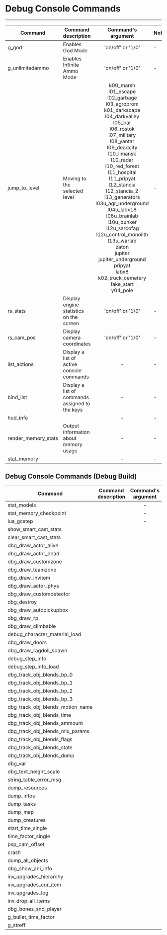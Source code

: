 # Debug Console Commands

___

| Command | Command description | Command's argument | Note |
|---|---|:---:|---|
| g_god | Enables God Mode | 'on/off' or '1/0' | - |
| g_unlimitedammo | Enables Infinite Ammo Mode | 'on/off' or '1/0' | - |
| jump_to_level | Moving to the selected level | k00_marsh<br> l01_escape<br> l02_garbage<br> l03_agroprom<br> k01_darkscape<br> l04_darkvalley<br> l05_bar<br> l06_rostok<br> l07_military<br> l08_yantar<br> l09_deadcity<br> l10_limansk<br> l10_radar<br> l10_red_forest<br> l11_hospital<br> l11_pripyat<br> l12_stancia<br> l12_stancia_2<br> l13_generators<br> l03u_agr_underground<br> l04u_labx18<br> l08u_brainlab<br> l10u_bunker<br> l12u_sarcofag<br> l12u_control_monolith<br> l13u_warlab<br> zaton<br> jupiter<br> jupiter_underground<br> pripyat<br> labx8<br> k02_truck_cemetery<br> fake_start<br> y04_pole | - |
| rs_stats | Display engine statistics on the screen | 'on/off' or '1/0' | - |
| rs_cam_pos | Display camera coordinates | 'on/off' or '1/0' | - |
| list_actions | Display a list of active console commands | - | - |
| bind_list | Display a list of commands assigned to the keys | - | - |
| hud_info |  | - | - |
| render_memory_stats | Output information about memory usage | - | - |
| stat_memory |  | - | - |

## Debug Console Commands (Debug Build)

| Command | Command description | Command's argument | Note |
|---|---|:---:|---|
| stat_models |  | - |  |
| stat_memory_checkpoint |  | - |  |
| lua_gcstep |  | - |  |
| show_smart_cast_stats |  |  |  |
| clear_smart_cast_stats |  |  |  |
| dbg_draw_actor_alive |  |  |  |
| dbg_draw_actor_dead |  |  |  |
| dbg_draw_customzone |  |  |  |
| dbg_draw_teamzone |  |  |  |
| dbg_draw_invitem |  |  |  |
| dbg_draw_actor_phys |  |  |  |
| dbg_draw_customdetector |  |  |  |
| dbg_destroy |  |  |  |
| dbg_draw_autopickupbox |  |  |  |
| dbg_draw_rp |  |  |  |
| dbg_draw_climbable |  |  |  |
| debug_character_material_load  |  |  |  |
| dbg_draw_doors |  |  |  |
| dbg_draw_ragdoll_spawn |  |  |  |
| debug_step_info |  |  |  |
| debug_step_info_load |  |  |  |
| dbg_track_obj_blends_bp_0 |  |  |  |
| dbg_track_obj_blends_bp_1 |  |  |  |
| dbg_track_obj_blends_bp_2 |  |  |  |
| dbg_track_obj_blends_bp_3 |  |  |  |
| dbg_track_obj_blends_motion_name  |  |  |  |
| dbg_track_obj_blends_time |  |  |  |
| dbg_track_obj_blends_ammount |  |  |  |
| dbg_track_obj_blends_mix_params |  |  |  |
| dbg_track_obj_blends_flags |  |  |  |
| dbg_track_obj_blends_state |  |  |  |
| dbg_track_obj_blends_dump |  |  |  |
| dbg_var |  |  |  |
| dbg_text_height_scale |  |  |  |
| string_table_error_msg |  |  |  |
| dump_resources |  |  | - |
| dump_infos |  |  |  |
| dump_tasks |  |  |  |
| dump_map |  |  |  |
| dump_creatures |  |  |  |
| start_time_single |  |  |  |
| time_factor_single |  |  |  |
| psp_cam_offset |  |  |  |
| crash |  |  |  |
| dump_all_objects |  |  |  |
| dbg_show_ani_info |  |  |  |
| inv_upgrades_hierarchy |  |  |  |
| inv_upgrades_cur_item |  |  |  |
| inv_upgrades_log |  |  |  |
| inv_drop_all_items |  |  |  |
| dbg_bones_snd_player |  |  |  |
| g_bullet_time_factor |  |  |  |
| g_streff |  |  |  |
